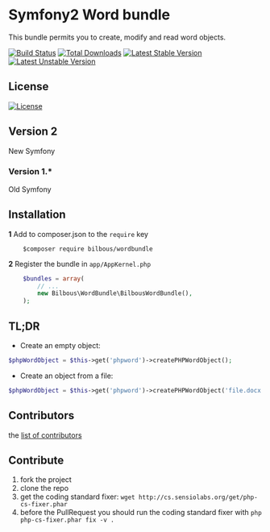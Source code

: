 Symfony2 Word bundle
============

This bundle permits you to create, modify and read word objects.

[![Build Status](https://travis-ci.org/Bilbous/WordBundle.png)](https://travis-ci.org/Bilbous/WordBundle)
[![Total Downloads](https://poser.pugx.org/Bilbous/WordBundle/downloads.png)](https://packagist.org/packages/Bilbous/WordBundle)
[![Latest Stable Version](https://poser.pugx.org/Bilbous/WordBundle/v/stable.png)](https://packagist.org/packages/Bilbous/WordBundle)
[![Latest Unstable Version](https://poser.pugx.org/Bilbous/WordBundle/v/unstable.png)](https://packagist.org/packages/Bilbous/WordBundle)

## License

[![License](https://poser.pugx.org/Bilbous/WordBundle/license.png)](LICENSE)

## Version 2

New Symfony

### Version 1.*

Old Symfony

## Installation

**1**  Add to composer.json to the `require` key

``` shell
    $composer require bilbous/wordbundle
``` 

**2** Register the bundle in ``app/AppKernel.php``

``` php
    $bundles = array(
        // ...
        new Bilbous\WordBundle\BilbousWordBundle(),
    );
```

## TL;DR

- Create an empty object:

``` php
$phpWordObject = $this->get('phpword')->createPHPWordObject();
```

- Create an object from a file:

``` php
$phpWordObject = $this->get('phpword')->createPHPWordObject('file.docx');
```

## Contributors

the [list of contributors](https://github.com/Bilbous/WordBundle/graphs/contributors)

## Contribute

1. fork the project
2. clone the repo
3. get the coding standard fixer: `wget http://cs.sensiolabs.org/get/php-cs-fixer.phar`
4. before the PullRequest you should run the coding standard fixer with `php php-cs-fixer.phar fix -v .`


